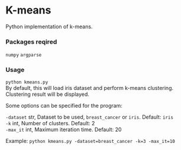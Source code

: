 # K-means
Python implementation of k-means.  

### Packages reqired
```numpy``` ```argparse```

### Usage
```python kmeans.py```  
By default, this will load iris dataset and perform k-means clustering. Clustering result will be displayed.

Some options can be specified for the program:  

```-dataset``` str, Dataset to be used, ```breast_cancer``` or ```iris```. Default: ```iris```  
```-k``` int, Number of clusters. Default: 2     
```-max_it``` int, Maximum iteration time. Default: 20

Example:
```python kmeans.py -dataset=breast_cancer -k=3 -max_it=10```  





